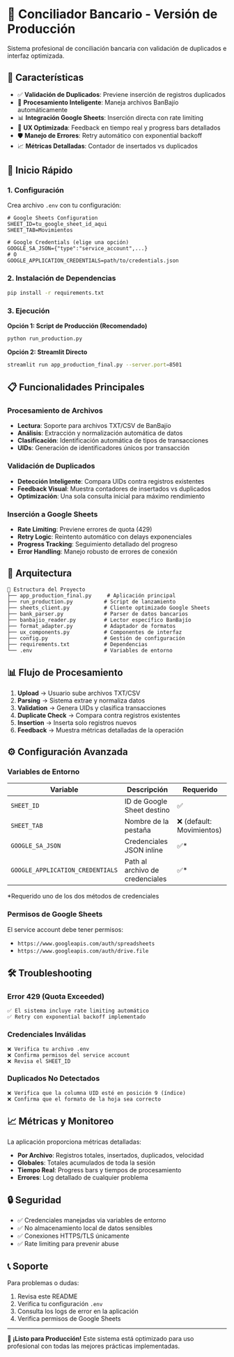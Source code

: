 # 🏦 Conciliador Bancario - Versión de Producción

Sistema profesional de conciliación bancaria con validación de duplicados e interfaz optimizada.

## 🌟 Características

- ✅ **Validación de Duplicados**: Previene inserción de registros duplicados
- 🔄 **Procesamiento Inteligente**: Maneja archivos BanBajío automáticamente  
- 📊 **Integración Google Sheets**: Inserción directa con rate limiting
- 🎯 **UX Optimizada**: Feedback en tiempo real y progress bars detallados
- 🛡️ **Manejo de Errores**: Retry automático con exponential backoff
- 📈 **Métricas Detalladas**: Contador de insertados vs duplicados

## 🚀 Inicio Rápido

### 1. Configuración

Crea archivo `.env` con tu configuración:

```env
# Google Sheets Configuration
SHEET_ID=tu_google_sheet_id_aqui
SHEET_TAB=Movimientos

# Google Credentials (elige una opción)
GOOGLE_SA_JSON={"type":"service_account",...}
# O
GOOGLE_APPLICATION_CREDENTIALS=path/to/credentials.json
```

### 2. Instalación de Dependencias

```bash
pip install -r requirements.txt
```

### 3. Ejecución

**Opción 1: Script de Producción (Recomendado)**
```bash
python run_production.py
```

**Opción 2: Streamlit Directo**
```bash
streamlit run app_production_final.py --server.port=8501
```

## 📋 Funcionalidades Principales

### Procesamiento de Archivos
- **Lectura**: Soporte para archivos TXT/CSV de BanBajío
- **Análisis**: Extracción y normalización automática de datos
- **Clasificación**: Identificación automática de tipos de transacciones
- **UIDs**: Generación de identificadores únicos por transacción

### Validación de Duplicados
- **Detección Inteligente**: Compara UIDs contra registros existentes
- **Feedback Visual**: Muestra contadores de insertados vs duplicados
- **Optimización**: Una sola consulta inicial para máximo rendimiento

### Inserción a Google Sheets
- **Rate Limiting**: Previene errores de quota (429)
- **Retry Logic**: Reintento automático con delays exponenciales
- **Progress Tracking**: Seguimiento detallado del progreso
- **Error Handling**: Manejo robusto de errores de conexión

## 🔧 Arquitectura

```
📁 Estructura del Proyecto
├── app_production_final.py     # Aplicación principal
├── run_production.py          # Script de lanzamiento
├── sheets_client.py           # Cliente optimizado Google Sheets
├── bank_parser.py             # Parser de datos bancarios
├── banbajio_reader.py         # Lector específico BanBajío
├── format_adapter.py          # Adaptador de formatos
├── ux_components.py           # Componentes de interfaz
├── config.py                  # Gestión de configuración
├── requirements.txt           # Dependencias
└── .env                       # Variables de entorno
```

## 📊 Flujo de Procesamiento

1. **Upload** → Usuario sube archivos TXT/CSV
2. **Parsing** → Sistema extrae y normaliza datos
3. **Validation** → Genera UIDs y clasifica transacciones  
4. **Duplicate Check** → Compara contra registros existentes
5. **Insertion** → Inserta solo registros nuevos
6. **Feedback** → Muestra métricas detalladas de la operación

## ⚙️ Configuración Avanzada

### Variables de Entorno

| Variable | Descripción | Requerido |
|----------|-------------|-----------|
| `SHEET_ID` | ID de Google Sheet destino | ✅ |
| `SHEET_TAB` | Nombre de la pestaña | ❌ (default: Movimientos) |
| `GOOGLE_SA_JSON` | Credenciales JSON inline | ✅* |
| `GOOGLE_APPLICATION_CREDENTIALS` | Path al archivo de credenciales | ✅* |

*Requerido uno de los dos métodos de credenciales

### Permisos de Google Sheets

El service account debe tener permisos:
- `https://www.googleapis.com/auth/spreadsheets`
- `https://www.googleapis.com/auth/drive.file`

## 🛠️ Troubleshooting

### Error 429 (Quota Exceeded)
```
✅ El sistema incluye rate limiting automático
✅ Retry con exponential backoff implementado
```

### Credenciales Inválidas
```
❌ Verifica tu archivo .env
❌ Confirma permisos del service account
❌ Revisa el SHEET_ID
```

### Duplicados No Detectados
```
❌ Verifica que la columna UID esté en posición 9 (índice)
❌ Confirma que el formato de la hoja sea correcto
```

## 📈 Métricas y Monitoreo

La aplicación proporciona métricas detalladas:

- **Por Archivo**: Registros totales, insertados, duplicados, velocidad
- **Globales**: Totales acumulados de toda la sesión
- **Tiempo Real**: Progress bars y tiempos de procesamiento
- **Errores**: Log detallado de cualquier problema

## 🔒 Seguridad

- ✅ Credenciales manejadas via variables de entorno
- ✅ No almacenamiento local de datos sensibles
- ✅ Conexiones HTTPS/TLS únicamente
- ✅ Rate limiting para prevenir abuse

## 📞 Soporte

Para problemas o dudas:
1. Revisa este README
2. Verifica tu configuración `.env`
3. Consulta los logs de error en la aplicación
4. Verifica permisos de Google Sheets

---

**🎉 ¡Listo para Producción!** Este sistema está optimizado para uso profesional con todas las mejores prácticas implementadas.